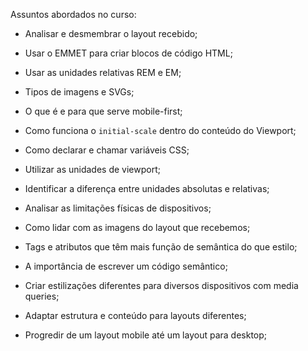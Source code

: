 Assuntos abordados no curso:

- Analisar e desmembrar o layout recebido;

- Usar o EMMET para criar blocos de código HTML;

- Usar as unidades relativas REM e EM;

- Tipos de imagens e SVGs;

- O que é e para que serve mobile-first;

- Como funciona o `initial-scale` dentro do conteúdo do Viewport;

- Como declarar e chamar variáveis CSS;

- Utilizar as unidades de viewport;

- Identificar a diferença entre unidades absolutas e relativas;

- Analisar as limitações físicas de dispositivos;

- Como lidar com as imagens do layout que recebemos;

- Tags e atributos que têm mais função de semântica do que estilo;

- A importância de escrever um código semântico;

- Criar estilizações diferentes para diversos dispositivos com media queries;

- Adaptar estrutura e conteúdo para layouts diferentes;

- Progredir de um layout mobile até um layout para desktop;
